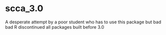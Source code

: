 # scca_3.0
A desperate attempt by a poor student who has to use this package but bad bad R discontinued all packages built before 3.0
